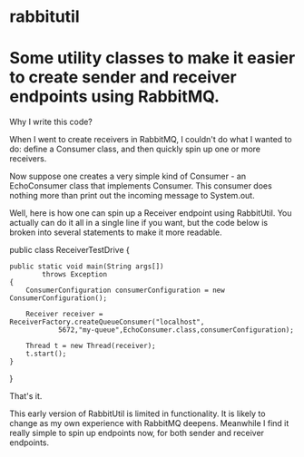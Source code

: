 # rabbitutil

Some utility classes to make it easier to create sender and receiver endpoints using RabbitMQ.
==============================================================================================

Why I write this code?

When I went to create receivers in RabbitMQ, I couldn't do what I wanted to do: define a Consumer class,
and then quickly spin up one or more receivers. 

Now suppose one creates a very simple kind of Consumer - an EchoConsumer class that 
implements Consumer. This consumer does nothing more than print out the incoming
message to System.out.

Well, here is how one can spin up a Receiver endpoint using RabbitUtil.
You actually can do it all in a single line if you want, but the code below
is broken into several statements to make it more readable.

public class ReceiverTestDrive {

    public static void main(String args[])
            throws Exception
    {
        ConsumerConfiguration consumerConfiguration = new ConsumerConfiguration();

        Receiver receiver = ReceiverFactory.createQueueConsumer("localhost",
                5672,"my-queue",EchoConsumer.class,consumerConfiguration);

        Thread t = new Thread(receiver);
        t.start();
    }
}

That's it. 

This early version of RabbitUtil is limited in functionality. It is likely to change as my own experience 
with RabbitMQ deepens. Meanwhile I find it really simple to spin up endpoints now, for both sender and receiver
endpoints.



